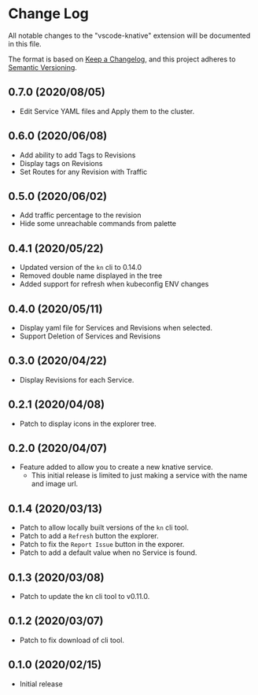 # Change Log

All notable changes to the "vscode-knative" extension will be documented in this file.

The format is based on [Keep a Changelog](https://keepachangelog.com/en/1.0.0/),
and this project adheres to [Semantic Versioning](https://semver.org/spec/v2.0.0.html).

## 0.7.0 (2020/08/05)

-  Edit Service YAML files and Apply them to the cluster.

## 0.6.0 (2020/06/08)

-  Add ability to add Tags to Revisions
-  Display tags on Revisions
-  Set Routes for any Revision with Traffic

## 0.5.0 (2020/06/02)

-  Add traffic percentage to the revision
-  Hide some unreachable commands from palette

## 0.4.1 (2020/05/22)

- Updated version of the `kn` cli to 0.14.0
- Removed double name displayed in the tree
- Added support for refresh when kubeconfig ENV changes 

## 0.4.0 (2020/05/11)

- Display yaml file for Services and Revisions when selected.
- Support Deletion of Services and Revisions

## 0.3.0 (2020/04/22)

- Display Revisions for each Service.

## 0.2.1 (2020/04/08)

- Patch to display icons in the explorer tree.

## 0.2.0 (2020/04/07)

- Feature added to allow you to create a new knative service.
  - This initial release is limited to just making a service with the name and image url.

## 0.1.4 (2020/03/13)

- Patch to allow locally built versions of the `kn` cli tool.
- Patch to add a `Refresh` button the explorer.
- Patch to fix the `Report Issue` button in the exporer.
- Patch to add a default value when no Service is found.

## 0.1.3 (2020/03/08)

- Patch to update the kn cli tool to v0.11.0.

## 0.1.2 (2020/03/07)

- Patch to fix download of cli tool.

## 0.1.0 (2020/02/15)

- Initial release
